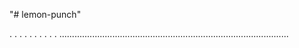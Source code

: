 "# lemon-punch"

.
.
.
.
.
.
.
.
.
.
...........................................................................................